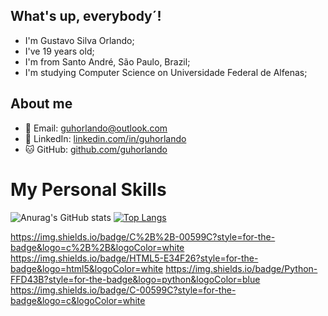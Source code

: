 ## What's up, everybody´!

- I'm Gustavo Silva Orlando;
- I've 19 years old;
- I'm from Santo André, São Paulo, Brazil;
- I'm studying Computer Science on Universidade Federal de Alfenas;


## About me
- 📧 Email: [guhorlando@outlook.com](mailto:gustavo.silvaorlando@outlook.com)  
- 💼 LinkedIn: [linkedin.com/in/guhorlando](https://www.linkedin.com/in/gustavo-orlando-78a606313)  
- 🐱 GitHub: [github.com/guhorlando](https://github.com/Guhorlando)

# My Personal Skills
![Anurag's GitHub stats](https://github-readme-stats.vercel.app/api?username=anuraghazra&show_icons=true&theme=tokyonight)
[![Top Langs](https://github-readme-stats.vercel.app/api/top-langs/?username=anuraghazra&layout=donut)](https://github.com/anuraghazra/github-readme-stats)

https://img.shields.io/badge/C%2B%2B-00599C?style=for-the-badge&logo=c%2B%2B&logoColor=white
https://img.shields.io/badge/HTML5-E34F26?style=for-the-badge&logo=html5&logoColor=white
https://img.shields.io/badge/Python-FFD43B?style=for-the-badge&logo=python&logoColor=blue
https://img.shields.io/badge/C-00599C?style=for-the-badge&logo=c&logoColor=white
